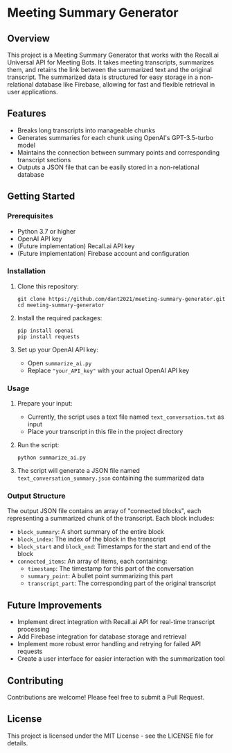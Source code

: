 # Meeting Summary Generator

## Overview

This project is a Meeting Summary Generator that works with the Recall.ai Universal API for Meeting Bots. It takes meeting transcripts, summarizes them, and retains the link between the summarized text and the original transcript. The summarized data is structured for easy storage in a non-relational database like Firebase, allowing for fast and flexible retrieval in user applications.

## Features

- Breaks long transcripts into manageable chunks
- Generates summaries for each chunk using OpenAI's GPT-3.5-turbo model
- Maintains the connection between summary points and corresponding transcript sections
- Outputs a JSON file that can be easily stored in a non-relational database

## Getting Started

### Prerequisites

- Python 3.7 or higher
- OpenAI API key
- (Future implementation) Recall.ai API key
- (Future implementation) Firebase account and configuration

### Installation

1. Clone this repository:
   ```
   git clone https://github.com/dant2021/meeting-summary-generator.git
   cd meeting-summary-generator
   ```

2. Install the required packages:
   ```
   pip install openai
   pip install requests
   ```

3. Set up your OpenAI API key:
   - Open `summarize_ai.py`
   - Replace `"your_API_key"` with your actual OpenAI API key

### Usage

1. Prepare your input:
   - Currently, the script uses a text file named `text_conversation.txt` as input
   - Place your transcript in this file in the project directory

2. Run the script:
   ```
   python summarize_ai.py
   ```

3. The script will generate a JSON file named `text_conversation_summary.json` containing the summarized data

### Output Structure

The output JSON file contains an array of "connected blocks", each representing a summarized chunk of the transcript. Each block includes:

- `block_summary`: A short summary of the entire block
- `block_index`: The index of the block in the transcript
- `block_start` and `block_end`: Timestamps for the start and end of the block
- `connected_items`: An array of items, each containing:
  - `timestamp`: The timestamp for this part of the conversation
  - `summary_point`: A bullet point summarizing this part
  - `transcript_part`: The corresponding part of the original transcript

## Future Improvements

- Implement direct integration with Recall.ai API for real-time transcript processing
- Add Firebase integration for database storage and retrieval
- Implement more robust error handling and retrying for failed API requests
- Create a user interface for easier interaction with the summarization tool

## Contributing

Contributions are welcome! Please feel free to submit a Pull Request.

## License

This project is licensed under the MIT License - see the LICENSE file for details.
